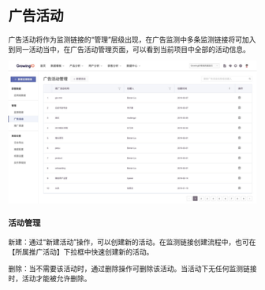 # 广告活动

广告活动将作为监测链接的“管理”层级出现，在广告监测中多条监测链接将可加入到同一活动当中，在广告活动管理页面，可以看到当前项目中全部的活动信息。

![](../../.gitbook/assets/image%20%2821%29.png)

### 活动管理

新建：通过“新建活动”操作，可以创建新的活动。在监测链接创建流程中，也可在【所属推广活动】下拉框中快速创建新的活动。

删除：当不需要该活动时，通过删除操作可删除该活动。当活动下无任何监测链接时，活动才能被允许删除。  


